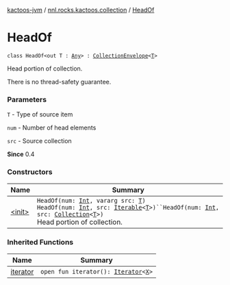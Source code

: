 [kactoos-jvm](../../index.md) / [nnl.rocks.kactoos.collection](../index.md) / [HeadOf](./index.md)

# HeadOf

`class HeadOf<out T : `[`Any`](https://kotlinlang.org/api/latest/jvm/stdlib/kotlin/-any/index.html)`> : `[`CollectionEnvelope`](../-collection-envelope/index.md)`<`[`T`](index.md#T)`>`

Head portion of collection.

There is no thread-safety guarantee.

### Parameters

`T` - Type of source item

`num` - Number of head elements

`src` - Source collection

**Since**
0.4

### Constructors

| Name | Summary |
|---|---|
| [&lt;init&gt;](-init-.md) | `HeadOf(num: `[`Int`](https://kotlinlang.org/api/latest/jvm/stdlib/kotlin/-int/index.html)`, vararg src: `[`T`](index.md#T)`)`<br>`HeadOf(num: `[`Int`](https://kotlinlang.org/api/latest/jvm/stdlib/kotlin/-int/index.html)`, src: `[`Iterable`](https://kotlinlang.org/api/latest/jvm/stdlib/kotlin.collections/-iterable/index.html)`<`[`T`](index.md#T)`>)``HeadOf(num: `[`Int`](https://kotlinlang.org/api/latest/jvm/stdlib/kotlin/-int/index.html)`, src: `[`Collection`](https://kotlinlang.org/api/latest/jvm/stdlib/kotlin.collections/-collection/index.html)`<`[`T`](index.md#T)`>)`<br>Head portion of collection. |

### Inherited Functions

| Name | Summary |
|---|---|
| [iterator](../-collection-envelope/iterator.md) | `open fun iterator(): `[`Iterator`](https://kotlinlang.org/api/latest/jvm/stdlib/kotlin.collections/-iterator/index.html)`<`[`X`](../-collection-envelope/index.md#X)`>` |

